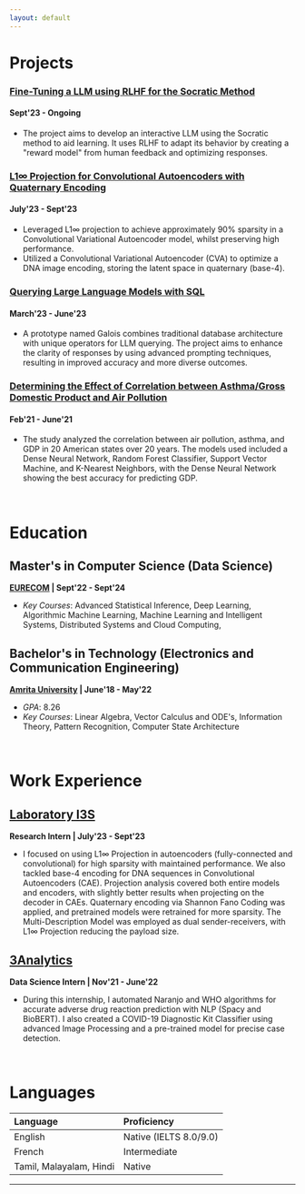 ```yaml
---
layout: default
---
```


# Projects
### [Fine-Tuning a LLM using RLHF for the Socratic Method](./another-page.html) 
#### Sept'23 - Ongoing
- The project aims to develop an interactive LLM using the Socratic method to aid learning. It uses RLHF to adapt its behavior by creating a "reward model" from human feedback and optimizing responses.

### [L1∞ Projection for Convolutional Autoencoders with Quaternary Encoding](./another-page.html) 
#### July'23 - Sept'23
- Leveraged L1∞ projection to achieve approximately 90% sparsity in a Convolutional Variational Autoencoder model, whilst preserving high performance.
- Utilized a Convolutional Variational Autoencoder (CVA) to optimize a DNA image encoding, storing the latent space in quaternary (base-4).

### [Querying Large Language Models with SQL]() 
#### March'23 - June'23
- A prototype named Galois combines traditional database architecture with unique operators for LLM querying. The project aims to enhance the clarity of responses by using advanced prompting techniques, resulting in improved accuracy and more diverse outcomes.
 
### [Determining the Effect of Correlation between Asthma/Gross Domestic Product and Air Pollution](https://ieeexplore.ieee.org/document/9767145) 
#### Feb'21 - June'21
- The study analyzed the correlation between air pollution, asthma, and GDP in 20 American states over 20 years. The models used included a Dense Neural Network, Random Forest Classifier, Support Vector Machine, and K-Nearest Neighbors, with the Dense Neural Network showing the best accuracy for predicting GDP.

<br>

# Education
## Master's in Computer Science (Data Science)
**[EURECOM](https://www.eurecom.fr/) | Sept'22 - Sept'24**
- _Key Courses_: Advanced Statistical Inference, Deep Learning, Algorithmic Machine Learning, Machine Learning and Intelligent Systems, Distributed Systems and Cloud Computing,

## Bachelor's in Technology (Electronics and Communication Engineering)
**[Amrita University](https://www.amrita.edu/) | June'18 - May'22**
- _GPA_: 8.26
- _Key Courses_: Linear Algebra, Vector Calculus and ODE's,  Information Theory, Pattern Recognition, Computer State Architecture

<br>

# Work Experience
## [Laboratory I3S](https://www.i3s.unice.fr/en/)
**Research Intern | July'23 - Sept'23**
-  I focused on using L1∞ Projection in autoencoders (fully-connected and convolutional) for high sparsity with maintained performance. We also tackled base-4 encoding for DNA sequences in Convolutional Autoencoders (CAE). Projection analysis covered both entire models and encoders, with slightly better results when projecting on the decoder in CAEs. Quaternary encoding via Shannon Fano Coding was applied, and pretrained models were retrained for more sparsity. The Multi-Description Model was employed as dual sender-receivers, with L1∞ Projection reducing the payload size.

## [3Analytics](https://3analytics.com/index.html)
**Data Science Intern | Nov'21 - June'22**
- During this internship, I automated Naranjo and WHO algorithms for accurate adverse drug reaction prediction with NLP (Spacy and BioBERT). I also created a COVID-19 Diagnostic Kit Classifier using advanced Image Processing and a pre-trained model for precise case detection.

<br>

# Languages

| Language        | Proficiency          |
|:-------------|:------------------|
| English           | Native (IELTS 8.0/9.0) |
| French | Intermediate | 
| Tamil, Malayalam, Hindi | Native | 

--- 
